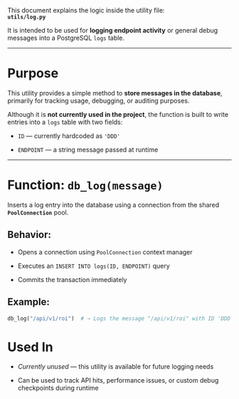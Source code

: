 
This document explains the logic inside the utility file:  
**`utils/log.py`**

It is intended to be used for **logging endpoint activity** or general debug messages into a PostgreSQL `logs` table.

---

# Purpose

This utility provides a simple method to **store messages in the database**, primarily for tracking usage, debugging, or auditing purposes.

Although it is **not currently used in the project**, the function is built to write entries into a `logs` table with two fields:

- `ID` — currently hardcoded as `'DDD'`
    
- `ENDPOINT` — a string message passed at runtime
    

---

# Function: `db_log(message)`

Inserts a log entry into the database using a connection from the shared **`PoolConnection`** pool.

## Behavior:

- Opens a connection using `PoolConnection` context manager

- Executes an `INSERT INTO logs(ID, ENDPOINT)` query

- Commits the transaction immediately

## Example:

```python
db_log("/api/v1/roi")  # → Logs the message "/api/v1/roi" with ID 'DDD'
```

# Used In

- _Currently unused_ — this utility is available for future logging needs

- Can be used to track API hits, performance issues, or custom debug checkpoints during runtime
